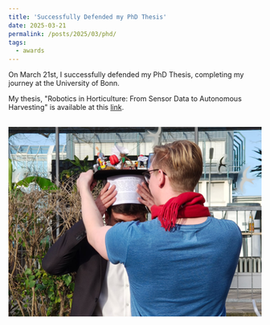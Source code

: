 ```yaml
---
title: 'Successfully Defended my PhD Thesis'
date: 2025-03-21
permalink: /posts/2025/03/phd/
tags:
  - awards
---
```


On March 21st, I successfully defended my PhD Thesis, completing my journey at the University of Bonn. 

My thesis, "Robotics in Horticulture: From Sensor Data to Autonomous Harvesting" is available at this <a href="https://bonndoc.ulb.uni-bonn.de/xmlui/handle/20.500.11811/13004">link</a>.

<br/><img src='/images/phd.jpg'>